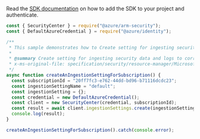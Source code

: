 Read the [SDK documentation](https://github.com/Azure/azure-sdk-for-js/blob/%40azure%2Farm-security_5.0.0/sdk/security/arm-security/README.md) on how to add the SDK to your project and authenticate.

```javascript
const { SecurityCenter } = require("@azure/arm-security");
const { DefaultAzureCredential } = require("@azure/identity");

/**
 * This sample demonstrates how to Create setting for ingesting security data and logs to correlate with resources associated with the subscription.
 *
 * @summary Create setting for ingesting security data and logs to correlate with resources associated with the subscription.
 * x-ms-original-file: specification/security/resource-manager/Microsoft.Security/preview/2021-01-15-preview/examples/IngestionSettings/CreateIngestionSetting_example.json
 */
async function createAnIngestionSettingForSubscription() {
  const subscriptionId = "20ff7fc3-e762-44dd-bd96-b71116dcdc23";
  const ingestionSettingName = "default";
  const ingestionSetting = {};
  const credential = new DefaultAzureCredential();
  const client = new SecurityCenter(credential, subscriptionId);
  const result = await client.ingestionSettings.create(ingestionSettingName, ingestionSetting);
  console.log(result);
}

createAnIngestionSettingForSubscription().catch(console.error);
```
